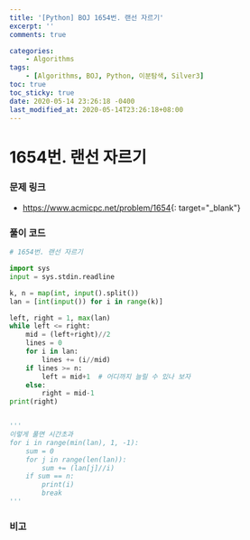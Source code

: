 ```yaml
---
title: '[Python] BOJ 1654번. 랜선 자르기'
excerpt: ''
comments: true

categories:
    - Algorithms
tags:
    - [Algorithms, BOJ, Python, 이분탐색, Silver3]
toc: true
toc_sticky: true
date: 2020-05-14 23:26:18 -0400
last_modified_at: 2020-05-14T23:26:18+08:00
---
```


# 1654번. 랜선 자르기

### 문제 링크

-   <https://www.acmicpc.net/problem/1654>{: target="\_blank"}

### 풀이 코드

```python
# 1654번. 랜선 자르기

import sys
input = sys.stdin.readline

k, n = map(int, input().split())
lan = [int(input()) for i in range(k)]

left, right = 1, max(lan)
while left <= right:
    mid = (left+right)//2
    lines = 0
    for i in lan:
        lines += (i//mid)
    if lines >= n:
        left = mid+1  # 어디까지 늘릴 수 있나 보자
    else:
        right = mid-1
print(right)


'''
이렇게 풀면 시간초과
for i in range(min(lan), 1, -1):
    sum = 0
    for j in range(len(lan)):
        sum += (lan[j]//i)
    if sum == n:
        print(i)
        break
'''
```

### 비고
